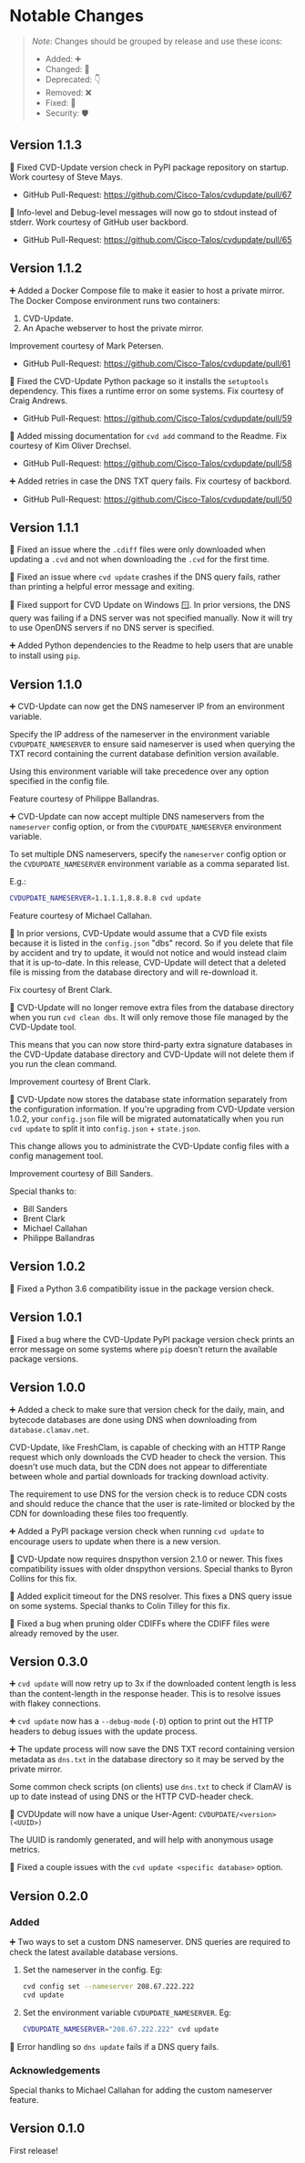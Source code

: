 # Notable Changes

> _Note_: Changes should be grouped by release and use these icons:
> - Added: ➕
> - Changed: 🌌
> - Deprecated: 👇
> - Removed: ❌
> - Fixed: 🐛
> - Security: 🛡

## Version 1.1.3

🐛 Fixed CVD-Update version check in PyPI package repository on startup.
  Work courtesy of Steve Mays.
  - GitHub Pull-Request: https://github.com/Cisco-Talos/cvdupdate/pull/67

🌌 Info-level and Debug-level messages will now go to stdout instead of stderr.
  Work courtesy of GitHub user backbord.
  - GitHub Pull-Request: https://github.com/Cisco-Talos/cvdupdate/pull/65

## Version 1.1.2

➕ Added a Docker Compose file to make it easier to host a private mirror.
  The Docker Compose environment runs two containers:
  1. CVD-Update.
  2. An Apache webserver to host the private mirror.

  Improvement courtesy of Mark Petersen.
  - GitHub Pull-Request: https://github.com/Cisco-Talos/cvdupdate/pull/61

🐛 Fixed the CVD-Update Python package so it installs the `setuptools`
  dependency. This fixes a runtime error on some systems.
  Fix courtesy of Craig Andrews.
  - GitHub Pull-Request: https://github.com/Cisco-Talos/cvdupdate/pull/59

🐛 Added missing documentation for `cvd add` command to the Readme.
  Fix courtesy of Kim Oliver Drechsel.
  - GitHub Pull-Request: https://github.com/Cisco-Talos/cvdupdate/pull/58

➕ Added retries in case the DNS TXT query fails.
  Fix courtesy of backbord.
  - GitHub Pull-Request: https://github.com/Cisco-Talos/cvdupdate/pull/50

## Version 1.1.1

🐛 Fixed an issue where the `.cdiff` files were only downloaded when updating a
  `.cvd` and not when downloading the `.cvd` for the first time.

🐛 Fixed an issue where `cvd update` crashes if the DNS query fails, rather
  than printing a helpful error message and exiting.

🐛 Fixed support for CVD Update on Windows 🪟. In prior versions, the DNS query
  was failing if a DNS server was not specified manually. Now it will try to use
  OpenDNS servers if no DNS server is specified.

➕ Added Python dependencies to the Readme to help users that are unable to
  install using `pip`.

## Version 1.1.0

➕ CVD-Update can now get the DNS nameserver IP from an environment variable.

  Specify the IP address of the nameserver in the environment variable
  `CVDUPDATE_NAMESERVER` to ensure said nameserver is used when querying the
  TXT record containing the current database definition version available.

  Using this environment variable will take precedence over any option specified
  in the config file.

  Feature courtesy of Philippe Ballandras.

➕ CVD-Update can now accept multiple DNS nameservers from the `nameserver`
  config option, or from the `CVDUPDATE_NAMESERVER` environment variable.

  To set multiple DNS nameservers, specify the `nameserver` config option or the
  `CVDUPDATE_NAMESERVER` environment variable as a comma separated list.

  E.g.:
  ```bash
  CVDUPDATE_NAMESERVER=1.1.1.1,8.8.8.8 cvd update
  ```

  Feature courtesy of Michael Callahan.

🐛 In prior versions, CVD-Update would assume that a CVD file exists because it
  is listed in the `config.json` "dbs" record. So if you delete that file by
  accident and try to update, it would not notice and would instead claim that
  it is up-to-date. In this release, CVD-Update will detect that a deleted file
  is missing from the database directory and will re-download it.

  Fix courtesy of Brent Clark.

🌌 CVD-Update will no longer remove extra files from the database directory
  when you run `cvd clean dbs`. It will only remove those file managed by the
  CVD-Update tool.

  This means that you can now store third-party extra signature databases in the
  CVD-Update database directory and CVD-Update will not delete them if you run
  the clean command.

  Improvement courtesy of Brent Clark.

🌌 CVD-Update now stores the database state information separately from the
  configuration information. If you're upgrading from CVD-Update version 1.0.2,
  your `config.json` file will be migrated automatatically when you run
  `cvd update` to split it into `config.json` + `state.json`.

  This change allows you to administrate the CVD-Update config files with a
  config management tool.

  Improvement courtesy of Bill Sanders.

Special thanks to:
- Bill Sanders
- Brent Clark
- Michael Callahan
- Philippe Ballandras

## Version 1.0.2

🐛 Fixed a Python 3.6 compatibility issue in the package version check.

## Version 1.0.1

🐛 Fixed a bug where the CVD-Update PyPI package version check prints an
  error message on some systems where `pip` doesn't return the available
  package versions.

## Version 1.0.0

➕ Added a check to make sure that version check for the daily, main, and
  bytecode databases are done using DNS when downloading from
  `database.clamav.net`.

  CVD-Update, like FreshClam, is capable of checking with an HTTP Range request
  which only downloads the CVD header to check the version. This doesn't use
  much data, but the CDN does not appear to differentiate between whole and
  partial downloads for tracking download activity.

  The requirement to use DNS for the version check is to reduce CDN costs and
  should reduce the chance that the user is rate-limited or blocked by the CDN
  for downloading these files too frequently.

➕ Added a PyPI package version check when running `cvd update` to encourage
  users to update when there is a new version.

🐛 CVD-Update now requires dnspython version 2.1.0 or newer. This fixes
  compatibility issues with older dnspython versions.
  Special thanks to Byron Collins for this fix.

🐛 Added explicit timeout for the DNS resolver. This fixes a DNS query issue
  on some systems.
  Special thanks to Colin Tilley for this fix.

🐛 Fixed a bug when pruning older CDIFFs where the CDIFF files were already
  removed by the user.

## Version 0.3.0

➕ `cvd update` will now retry up to 3x if the downloaded content length is
  less than the content-length in the response header. This is to resolve
  issues with flakey connections.

➕ `cvd update` now has a `--debug-mode` (`-D`) option to print out the HTTP
  headers to debug issues with the update process.

➕ The update process will now save the DNS TXT record containing version
  metadata as `dns.txt` in the database directory so it may be served by the
  private mirror.

  Some common check scripts (on clients) use `dns.txt` to check if ClamAV is up
  to date instead of using DNS or the HTTP CVD-header check.

🌌 CVDUpdate will now have a unique User-Agent: `CVDUPDATE/<version> (<UUID>)`

  The UUID is randomly generated, and will help with anonymous usage metrics.

🐛 Fixed a couple issues with the `cvd update <specific database>` option.

## Version 0.2.0

### Added

➕ Two ways to set a custom DNS nameserver.
  DNS queries are required to check the latest available database versions.

  1. Set the nameserver in the config. Eg:

     ```bash
     cvd config set --nameserver 208.67.222.222
     cvd update
     ```

  2. Set the environment variable `CVDUPDATE_NAMESERVER`. Eg:

     ```bash
     CVDUPDATE_NAMESERVER="208.67.222.222" cvd update
     ```

🐛 Error handling so `dns update` fails if a DNS query fails.

### Acknowledgements

Special thanks to Michael Callahan for adding the custom nameserver feature.

## Version 0.1.0

First release!
